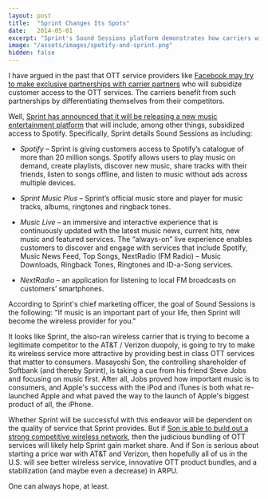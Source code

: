 ```yaml
---
layout: post
title:  "Sprint Changes Its Spots"
date:   2014-05-01
excerpt: "Sprint's Sound Sessions platform demonstrates how carriers will attempt to differentiate themselves through the bundling of third party OTT services (like Spotify)."
image: "/assets/images/spotify-and-sprint.png" 
hidden: false
---
```

I have argued in the past that OTT service providers like [Facebook may try to make exclusive partnerships with carrier partners](/blog/whatsapp-carriers/) who will subsidize customer access to the OTT services.  The carriers benefit from such partnerships by differentiating themselves from their competitors.

Well, [Sprint has announced that it will be releasing a new music entertainment platform](http://newsroom.sprint.com/news-releases/sprint-enhances-framily-offer-with-unrivaled-sound-experience-on-exclusive-handset-exclusive-music-offerings-free-spotify.htm) that will include, among other things, subsidized access to Spotify. Specifically, Sprint details Sound Sessions as including:

*	*Spotify* – Sprint is giving customers access to Spotify’s catalogue of more than 20 million songs. Spotify allows users to play music on demand, create playlists, discover new music, share tracks with their friends, listen to songs offline, and listen to music without ads across multiple devices.
    
*	*Sprint Music Plus* – Sprint’s official music store and player for music tracks, albums, ringtones and ringback tones.
    
*	*Music Live* – an immersive and interactive experience that is continuously updated with the latest music news, current hits, new music and featured services. The “always-on” live experience enables customers to discover and engage with services that include Spotify, Music News Feed, Top Songs, NextRadio (FM Radio) – Music Downloads, Ringback Tones, Ringtones and ID-a-Song services.

*	*NextRadio* – an application for listening to local FM broadcasts on customers’ smartphones.

According to Sprint's chief marketing officer, the goal of Sound Sessions is the following: "If music is an important part of your life, then Sprint will become the wireless provider for you."

It looks like Sprint, the also-ran wireless carrier that is trying to become a legitimate competitor to the AT&T / Verizon duopoly, is going to try to make its wireless service more attractive by providing best in class OTT services that matter to consumers.  Masayoshi Son, the controlling shareholder of Softbank (and thereby Sprint), is taking a cue from his friend Steve Jobs and focusing on music first.  After all, Jobs proved how important music is to consumers, and Apple's success with the iPod and iTunes is both what re-launched Apple and what paved the way to the launch of Apple's biggest product of all, the iPhone.

Whether Sprint will be successful with this endeavor will be dependent on the quality of service that Sprint provides.  But if [Son is able to build out a strong competitive wireless network](/blog/son-san-goes-to-washington/), then the judicious bundling of OTT services will likely help Sprint gain market share.  And if Son is serious about starting a price war with AT&T and Verizon, then hopefully all of us in the U.S. will see better wireless service, innovative OTT product bundles, and a stabilization (and maybe even a decrease) in ARPU.

One can always hope, at least.